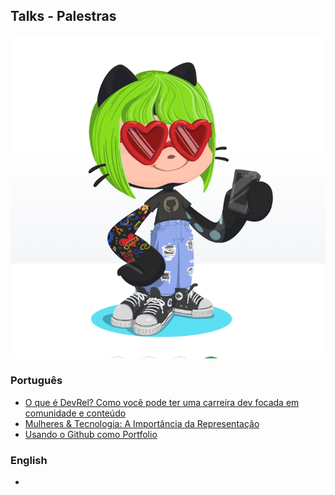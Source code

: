 ## Talks - Palestras
![Imagem da minha octoGata](https://github.com/pachicodes/talks/blob/main/octoxixa.png?raw=true)
### Português
- [O que é DevRel? Como você pode ter uma carreira dev focada em comunidade e conteúdo](https://github.com/pachicodes/talks/blob/main/palestras/devrel.md)
- [Mulheres & Tecnologia: A Importância da Representação](https://github.com/pachicodes/talks/blob/main/palestras/mulheres-tech.md)
- [Usando o Github como Portfolio](https://github.com/pachicodes/talks/blob/main/palestras/github-portfolio.md)

### English
- 



